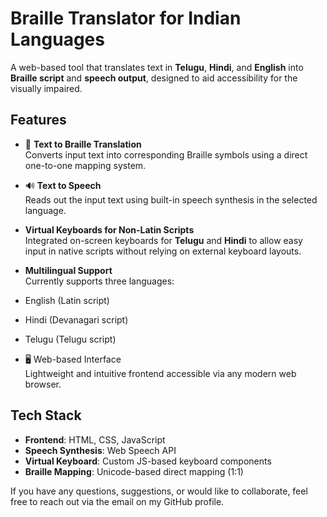 # Braille Translator for Indian Languages

A web-based tool that translates text in **Telugu**, **Hindi**, and **English** into **Braille script** and **speech output**, designed to aid accessibility for the visually impaired.

## Features

- 🔡 **Text to Braille Translation**  
  Converts input text into corresponding Braille symbols using a direct one-to-one mapping system.

- 🔊 **Text to Speech**  
  Reads out the input text using built-in speech synthesis in the selected language.

-  **Virtual Keyboards for Non-Latin Scripts**  
  Integrated on-screen keyboards for **Telugu** and **Hindi** to allow easy input in native scripts without relying on external keyboard layouts.

-  **Multilingual Support**  
  Currently supports three languages:
  - English (Latin script)
  - Hindi (Devanagari script)
  - Telugu (Telugu script)

- 🖥️ Web-based Interface  
  Lightweight and intuitive frontend accessible via any modern web browser.

## Tech Stack

- **Frontend**: HTML, CSS, JavaScript  
- **Speech Synthesis**: Web Speech API  
- **Virtual Keyboard**: Custom JS-based keyboard components  
- **Braille Mapping**: Unicode-based direct mapping (1:1)
  
If you have any questions, suggestions, or would like to collaborate, feel free to reach out via the email on my GitHub profile.
